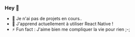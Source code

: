 ### Hey 👋

- 🔭 Je n'ai pas de projets en cours..
- 🌱 J'apprend actuellement à utiliser React Native !
- ⚡ Fun fact : J'aime bien me compliquer la vie pour rien ;-;
